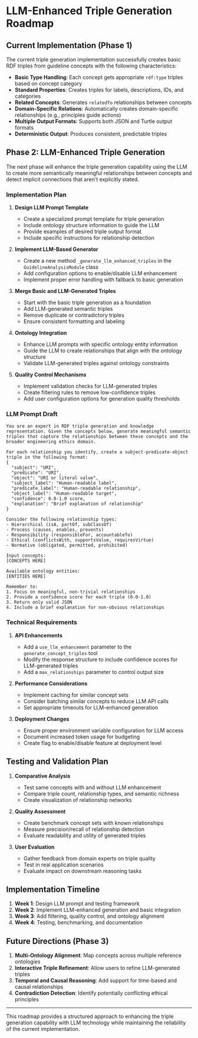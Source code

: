 # LLM-Enhanced Triple Generation Roadmap

## Current Implementation (Phase 1)

The current triple generation implementation successfully creates basic RDF triples from guideline concepts with the following characteristics:

- **Basic Type Handling**: Each concept gets appropriate `rdf:type` triples based on concept category
- **Standard Properties**: Creates triples for labels, descriptions, IDs, and categories
- **Related Concepts**: Generates `relatedTo` relationships between concepts
- **Domain-Specific Relations**: Automatically creates domain-specific relationships (e.g., principles guide actions)
- **Multiple Output Formats**: Supports both JSON and Turtle output formats
- **Deterministic Output**: Produces consistent, predictable triples

## Phase 2: LLM-Enhanced Triple Generation

The next phase will enhance the triple generation capability using the LLM to create more semantically meaningful relationships between concepts and detect implicit connections that aren't explicitly stated.

### Implementation Plan

1. **Design LLM Prompt Template**
   - Create a specialized prompt template for triple generation
   - Include ontology structure information to guide the LLM
   - Provide examples of desired triple output format
   - Include specific instructions for relationship detection

2. **Implement LLM-Based Generator**
   - Create a new method `_generate_llm_enhanced_triples` in the `GuidelineAnalysisModule` class
   - Add configuration options to enable/disable LLM enhancement
   - Implement proper error handling with fallback to basic generation

3. **Merge Basic and LLM-Generated Triples**
   - Start with the basic triple generation as a foundation
   - Add LLM-generated semantic triples
   - Remove duplicate or contradictory triples
   - Ensure consistent formatting and labeling

4. **Ontology Integration**
   - Enhance LLM prompts with specific ontology entity information
   - Guide the LLM to create relationships that align with the ontology structure
   - Validate LLM-generated triples against ontology constraints

5. **Quality Control Mechanisms**
   - Implement validation checks for LLM-generated triples
   - Create filtering rules to remove low-confidence triples
   - Add user configuration options for generation quality thresholds

### LLM Prompt Draft

```
You are an expert in RDF triple generation and knowledge representation. Given the concepts below, generate meaningful semantic triples that capture the relationships between these concepts and the broader engineering ethics domain.

For each relationship you identify, create a subject-predicate-object triple in the following format:
{
  "subject": "URI",
  "predicate": "URI",
  "object": "URI or literal value",
  "subject_label": "Human-readable label",
  "predicate_label": "Human-readable relationship",
  "object_label": "Human-readable target",
  "confidence": 0.0-1.0 score,
  "explanation": "Brief explanation of relationship"
}

Consider the following relationship types:
- Hierarchical (isA, partOf, subClassOf)
- Process (causes, enables, prevents)
- Responsibility (responsibleFor, accountableTo)
- Ethical (conflictsWith, supportsValue, requiresVirtue)
- Normative (obligated, permitted, prohibited)

Input concepts:
[CONCEPTS HERE]

Available ontology entities:
[ENTITIES HERE]

Remember to:
1. Focus on meaningful, non-trivial relationships
2. Provide a confidence score for each triple (0.0-1.0)
3. Return only valid JSON
4. Include a brief explanation for non-obvious relationships
```

### Technical Requirements

1. **API Enhancements**
   - Add a `use_llm_enhancement` parameter to the `generate_concept_triples` tool
   - Modify the response structure to include confidence scores for LLM-generated triples
   - Add a `max_relationships` parameter to control output size

2. **Performance Considerations**
   - Implement caching for similar concept sets
   - Consider batching similar concepts to reduce LLM API calls
   - Set appropriate timeouts for LLM-enhanced generation

3. **Deployment Changes**
   - Ensure proper environment variable configuration for LLM access
   - Document increased token usage for budgeting
   - Create flag to enable/disable feature at deployment level

## Testing and Validation Plan

1. **Comparative Analysis**
   - Test same concepts with and without LLM enhancement
   - Compare triple count, relationship types, and semantic richness
   - Create visualization of relationship networks

2. **Quality Assessment**
   - Create benchmark concept sets with known relationships
   - Measure precision/recall of relationship detection
   - Evaluate readability and utility of generated triples

3. **User Evaluation**
   - Gather feedback from domain experts on triple quality
   - Test in real application scenarios
   - Evaluate impact on downstream reasoning tasks

## Implementation Timeline

1. **Week 1**: Design LLM prompt and testing framework
2. **Week 2**: Implement LLM-enhanced generation and basic integration
3. **Week 3**: Add filtering, quality control, and ontology alignment
4. **Week 4**: Testing, benchmarking, and documentation

## Future Directions (Phase 3)

1. **Multi-Ontology Alignment**: Map concepts across multiple reference ontologies
2. **Interactive Triple Refinement**: Allow users to refine LLM-generated triples
3. **Temporal and Causal Reasoning**: Add support for time-based and causal relationships
4. **Contradiction Detection**: Identify potentially conflicting ethical principles

---

This roadmap provides a structured approach to enhancing the triple generation capability with LLM technology while maintaining the reliability of the current implementation.
